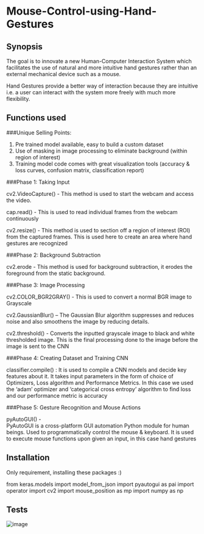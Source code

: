# Mouse-Control-using-Hand-Gestures
## Synopsis

The goal is to innovate a new Human-Computer Interaction System which facilitates the use of natural and more intuitive hand gestures rather than an external mechanical device such as a mouse.

Hand Gestures provide a better way of interaction because they are intuitive i.e. a user can interact with the system more freely with much more flexibility.

## Functions used
###Unique Selling Points: 
1. Pre trained model available, easy to build a custom dataset
2. Use of masking in image processing to eliminate background (within region of interest)
3. Training model code comes with great visualization tools (accuracy & loss curves, confusion matrix, classification report)

###Phase 1: Taking Input 

cv2.VideoCapture()  -  This method is used to start the webcam and access the video.

cap.read() - This is used to read individual frames from the             webcam continuously

cv2.resize() - This method is used to section off a region of interest (ROI) from the captured frames. This is used here to create an area where hand gestures are recognized

###Phase 2: Background Subtraction 

cv2.erode  -  This method is used for background subtraction, it erodes the foreground from the static background.

###Phase 3: Image Processing

cv2.COLOR_BGR2GRAY() -  This is used to convert a normal BGR image to Grayscale

cv2.GaussianBlur() – The Gaussian Blur algorithm suppresses and reduces noise and also smoothens the image by reducing details.

cv2.threshold() - Converts the inputted grayscale image to black and white thresholded image. This is the final processing done to the image before the image is sent to the CNN

###Phase 4: Creating Dataset and Training CNN 

classifier.compile() :
It is used to compile a CNN models and decide key features about it.
It takes input parameters in the form of choice of Optimizers, Loss algorithm and Performance Metrics.
In this case we used the ‘adam’ optimizer and ‘categorical cross entropy’ algorithm to find loss and our performance metric is accuracy

###Phase 5:  Gesture Recognition and Mouse Actions

pyAutoGUI() -  
PyAutoGUI is a cross-platform GUI automation Python module for human beings. Used to programmatically control the mouse & keyboard. It is used to execute mouse functions upon given an input, in this case hand gestures

## Installation
Only requirement, installing these packages :)

from keras.models import model_from_json
import pyautogui as pai
import operator
import cv2
import mouse_position as mp
import numpy as np

## Tests

![image](https://user-images.githubusercontent.com/56780496/115606646-9aa91880-a301-11eb-945b-314ef7b43ecb.png)


